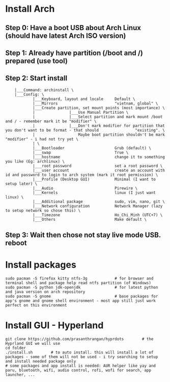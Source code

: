 # Install Arch
## Step 0: Have a boot USB about Arch Linux (should have latest Arch ISO version)
## Step 1: Already have partition (/boot and /) prepared (use tool)
## Step 2: Start install
        |___Command: archinstall \
        |___Config: \
                |___Keyboard, layout and locale     Default \
                |___Mirrors                         "vietnam, global" \
                |___Create partition, set mount points (most importance) \ 
                |               |___Use Manual Partition \
                |               |___Select partition and mark mount /boot and / - remember mark it be "modifier" \
                |               |___Don't mark modifier for partition that you don't want to be format - that should                "existing". \
                |                   Maybe boot partition shouldn't be mark "modifier" - i had not try yet \
                | \
                |___Bootloader                      Grub (default) \
                |___swap                            True \
                |___hostname                        change it to something you like (Eg: archlinux) \
                |___root password                   set a root password \
                |___user account                    create an account with id and password to login to arch system (mark it root permission) \
                |___Profile (Desktop GUI)           Minimal (I want to setup later) \
                |___Audio                           Pirewire \
                |___Kernels                         linux (I just want linux) \
                |___Additional package              sudo, vim, nano, git \
                |___Network configuration           Network Manager (lazy to setup network so chose this) \
                |___Timezone                        Ho_Chi_Minh (UTC+7) \
                |___Others                          Make default \
## Step 3: Wait then chose not stay live mode USB. reboot 

# Install packages
    sudo pacman -S firefox kitty ntfs-3g            # for browser and terminal shell and package help read ntfs partition (of Windows) 
    sudo pacman -S python jdk-openjdk               # for latest python and java version on arch repository 
    sudo pacman -S gnome                            # base packages for app's gnome and gnome shell environment - most app still just work perfect on this environment 

# Install GUI - Hyperland
    git clone https://github.com/prasanthrangan/hyprdots        # the Hyprland GUI we will use
    cd folder
    ./install.sh        # to auto install. this will install a lot of packages - some of them will not be used - i try searching to setup and install needed package only 
    # some packages and app install is needed: AUR helper like yay and paru, bluetooth, wifi, audio control, rofi, wofi for search, app launcher, ...